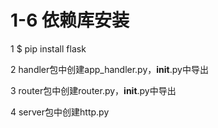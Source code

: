 # 1-6 依赖库安装

1 $ pip install flask

2 handler包中创建app_handler.py，__init__.py中导出

3 router包中创建router.py，__init__.py中导出

4 server包中创建http.py